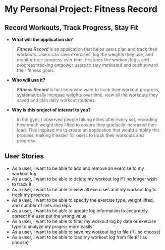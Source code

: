 # My Personal Project: Fitness Record

## Record Workouts, Track Progress, Stay Fit

- **What will the application do?**

> ***Fitness Record*** is an application that helps users plan and track their workouts. Users can save exercises, log the weights they use, and monitor their progress over time. Features like workout logs, and progress tracking empower users to stay motivated and push toward their fitness goals.

- **Who will use it?**

> ***Fitness Record*** is for users who want to track their workout progress, systematically increase weights over time, view all the workouts they saved and plan daily workout routines.

- **Why is this project of interest to you?**

> In the gym, I observed people taking notes after every set, recording how much weight they lifted to ensure they gradually increased their load. This inspired me to create an application that would simplify this process, making it easier for users to track their workouts and progress.

## User Stories

- As a user, I want to be able to add and remove an exercise to my workout log
- As a user, I want to be able to delete my workout log if I no longer wish to track it 
- As a user, I want to be able to view all exercises and my workout log to track my progress
- As a user, I want to be able to specify the exercise type, weight lifted, and number of sets and reps
- As a user, I want to be able to update log information to accurately correct if a user put the wrong value
- As a user, I want to be able to filter my workout log by date or exercise type to analyze my progrss more easily
- As a user, I want to be able to save my workout log to file (if I so choose)
- As a user, I want to be able to load my workout log from file (if I so choose)
